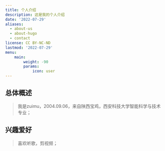 ```yaml
---
title: 个人介绍
description: 这是我的个人介绍
date: '2022-07-29'
aliases:
  - about-us
  - about-hugo
  - contact
license: CC BY-NC-ND
lastmod: '2022-07-29'
menu:
    main: 
        weight: -90
        params:
            icon: user
---
```

## 总体概述
> 我是zuimu，2004.09.06，来自陕西宝鸡，西安科技大学智能科学与技术专业；

## 兴趣爱好
> 喜欢听歌，剪视频；



